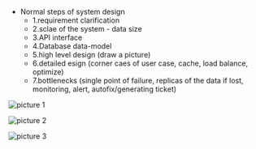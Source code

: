 
- Normal steps of system design
  - 1.requirement clarification
  - 2.sclae of the system - data size
  - 3.API interface
  - 4.Database data-model
  - 5.high level design (draw a picture)
  - 6.detailed esign (corner caes of user case, cache, load balance, optimize)
  - 7.bottlenecks (single point of failure, replicas of the data if lost, monitoring, alert, autofix/generating ticket)



![picture 1](https://i.loli.net/2021/10/19/Y4bL9COFUXfKD2x.png)  


![picture 2](https://i.loli.net/2021/10/19/mdUZilxWQjw2YJT.png)  


![picture 3](https://i.loli.net/2021/10/19/UtucxRd3o2shfQi.png)  
